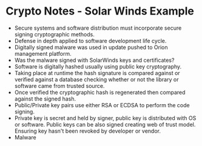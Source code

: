 # Crypto Notes - Solar Winds Example

- Secure systems and software distribution must incorporate secure signing cryptographic methods.
- Defense in depth applied to software development life cycle.
- Digitally signed malware was used in update pushed to Orion management platform.
- Was the malware signed with SolarWinds keys and certificates?
- Software is digitally hashed usually using public key cryptography. 
- Taking place at runtime the hash signature is compared against or verified against a database checking whether or not the library or software came from trusted source.
- Once verified the cryptographic hash is regenerated then compared against the signed hash. 
- Public/Private key pairs use either RSA or ECDSA to perform the code signing.
- Private key is secret and held by signer, public key is distributed with OS or software. Public keys can be also signed creating web of trust model. Ensuring key hasn't been revoked by developer or vendor.
- Malware